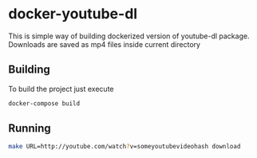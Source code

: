 # docker-youtube-dl

This is simple way of building dockerized version of youtube-dl package. 
Downloads are saved as mp4 files inside current directory

## Building

To build the project just execute
```sh
docker-compose build
```

## Running 
```sh
make URL=http://youtube.com/watch?v=someyoutubevideohash download
```

